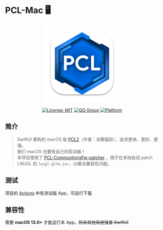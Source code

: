 # PCL-Mac 🖥️

<div align="center">
  <img alt="Logo" src="/PCL-Mac/Assets.xcassets/AppIcon.appiconset/AppIcon.png" width="256">
  
  [![License: MIT](https://img.shields.io/badge/License-MIT-yellow.svg)](LICENSE)
  [![QQ Group](https://img.shields.io/badge/QQ群-1047463389-blue)](https://jq.qq.com/?_wv=1027&k=5X6X9X8X)
  [![Platform](https://img.shields.io/badge/macOS-13.0+-blue)](https://developer.apple.com/macos/)
  
</div>

## 简介

> SwiftUI 重构的 macOS 版 [PCL2](https://github.com/Hex-Dragon/PCL2)（作者：龙腾猫跃），追求更快、更好、更强。<br>
> 我们 macOS 也要有自己的启动器！<br>
本项目使用了 [PCL-Community/glfw-patcher](https://github.com/PCL-Community/glfw-patcher) ，用于在本地自动 patch LWJGL 的 `lwjgl-glfw.jar`，以解决兼容性问题。

## 测试

项目的 [Actions](https://github.com/PCL-Community/PCL-Mac/actions) 中有测试版 App，可自行下载

## 兼容性

需要 **macOS 13.0+** 才能运行本 App。~~除非其他系统强兼 SwiftUI~~
